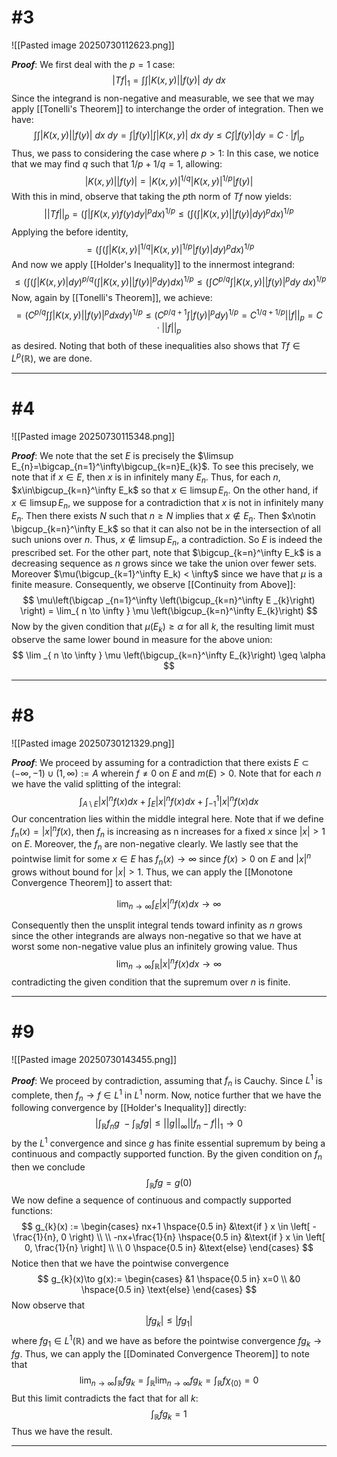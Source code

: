 # #3
![[Pasted image 20250730112623.png]]

***Proof***: We first deal with the $p=1$ case:
$$
\lvert Tf \rvert_{1}=\int\int|K(x, y)||f(y)| \ dy \ dx 
$$
Since the integrand is non-negative and measurable, we see that we may apply [[Tonelli's Theorem]] to interchange the order of integration. Then we have:
$$
\int \int|K(x, y)||f(y)| \ dx \ dy=\int |f(y)|\int |K(x, y)| \ dx \ dy \leq C\int |f(y) | dy = C\cdot\lvert f \rvert_{p} 
$$
Thus, we pass to considering the case where $p>1$: 
In this case, we notice that we may find $q$ such that $1/p+1/q=1$, allowing:
$$
|K(x, y)||f(y)|=|K(x, y)|^{1/q} |K(x, y)|^{1/p} |f(y)|
$$
With this in mind, observe that taking the $p\text{th}$ norm of $Tf$ now yields:
$$
||Tf||_{p}= \left(\int \left|\int K(x, y)f(y) dy \right|^{p} dx\right)^{1/p}\leq \left( \int \left(\int|K(x, y)||f(y)|dy \right)^p dx \right)^{1/p}
$$
Applying the before identity,
$$
= \left( \int \left(\int|K(x, y)|^{1/q} |K(x, y)|^{1/p} |f(y)|dy \right)^p dx \right)^{1/p}
$$
And now we apply [[Holder's Inequality]] to the innermost integrand:
$$
\leq \left( \int \left(\int|K(x, y)| dy \right)^{p/q} \left( \int |K(x, y)| |f(y)|^pdy \right) dx \right)^{1/p} \leq \left( \int C^{ p/q } \int |K(x, y)| |f(y)|^pdy \ dx   \right)^{1/p}
$$
Now, again by [[Tonelli's Theorem]], we achieve:
$$
= \left(C^{p/q} \int \int |K(x, y)||f(y)|^pdx dy \right)^{1/p}\leq \left( C^{p/q+1 } \int |f(y)|^pdy\right)^{1/p} = C^{1/q+1/p}||f||_{p}=C\cdot||f||_{p}
$$
as desired. Noting that both of these inequalities also shows that $Tf\in L^p(\mathbb{R})$, we are done.
$$\tag*{$\blacksquare$}$$
_________________________________________________________________ 

# #4
![[Pasted image 20250730115348.png]]

***Proof***: We note that the set $E$ is precisely the $\limsup E_{n}=\bigcap_{n=1}^\infty\bigcup_{k=n}E_{k}$. To see this precisely, we note that if $x\in E$, then $x$ is in infinitely many $E_n$. Thus, for each $n$, $x\in\bigcup_{k=n}^\infty E_k$ so that $x\in\limsup E_n$. On the other hand, if $x\in \limsup E_n$, we suppose for a contradiction that $x$ is not in infinitely many $E_n$. Then there exists $N$ such that $n\geq N$ implies that $x\notin E_n$. Then $x\notin \bigcup_{k=n}^\infty E_k$ so that it can also not be in the intersection of all such unions over $n$. Thus, $x\notin \limsup E_n$, a contradiction. So $E$ is indeed the prescribed set. 
For the other part, note that $\bigcup_{k=n}^\infty E_k$ is a decreasing sequence as $n$ grows since we take the union over fewer sets. Moreover $\mu(\bigcup_{k=1}^\infty E_k) < \infty$ since we have that $\mu$ is a finite measure. Consequently, we observe [[Continuity from Above]]:
$$
\mu\left(\bigcap _{n=1}^\infty \left(\bigcup_{k=n}^\infty E _{k}\right) \right) = \lim_{ n \to \infty } \mu \left(\bigcup_{k=n}^\infty E_{k}\right) 
$$ Now by the given condition that $\mu(E_k)\geq \alpha$ for all $k$, the resulting limit must observe the same lower bound in measure for the above union:
$$
\lim _{ n \to \infty } \mu \left(\bigcup_{k=n}^\infty E_{k}\right)  \geq \alpha
$$
$$\tag*{$\blacksquare$}$$ 
_________________________________________________________________ 

# #8 
![[Pasted image 20250730121329.png]]

***Proof***: We proceed by assuming for a contradiction that there exists $E\subset(-\infty,-1)\cup(1,\infty):=A$ wherein $f\neq 0$ on $E$ and $m(E)>0$. Note that for each $n$ we have the valid splitting of the integral:
$$
\int _{A \setminus  E} |x|^nf(x)dx + \int_{E}|x|^n f(x) dx + \int_{-1}^1 |x|^n f(x) dx
$$
Our concentration lies within the middle integral here. Note that if we define $f_n(x)=|x|^n f(x)$, then $f_n$ is increasing as n increases for a fixed $x$ since $|x|>1$ on $E$. Moreover, the $f_n$ are non-negative clearly. We lastly see that the pointwise limit for some $x\in E$ has $f_n(x)\to \infty$ since $f(x)>0$ on $E$ and $|x|^n$ grows without bound for $|x|>1$. Thus, we can apply the [[Monotone Convergence Theorem]] to assert that:

$$
\lim _{ n \to \infty } \int_{E} |x|^nf(x) dx \to \infty
$$

Consequently then the unsplit integral tends toward infinity as $n$ grows since the other integrands are always non-negative so that we have at worst some non-negative value plus an infinitely growing value. Thus 
$$
\lim _{ n \to \infty } \int_{\mathbb{R}} |x|^nf(x)dx \to \infty 
$$
contradicting the given condition that the supremum over $n$ is finite. 
$$\tag*{$\blacksquare$}$$ 
_________________________________________________________________ 

# #9
![[Pasted image 20250730143455.png]]

***Proof***: We proceed by contradiction, assuming that $f_n$ is Cauchy. Since $L^1$ is complete, then $f_n\to f\in L^1$ in $L^1$ norm. Now, notice further that we have the following convergence by [[Holder's Inequality]] directly:
$$
\left|\int _{\mathbb{R}} f_{n}g \ - \int _{\mathbb{R}} fg\right| \leq ||g||_{\infty}||f _{n}-f||_{1} \to 0 
$$
by the $L^1$ convergence and since $g$ has finite essential supremum by being a continuous and compactly supported function. By the given condition on $f_n$ then we conclude
$$
\int_{\mathbb{R}}fg = g(0)
$$
We now define a sequence of continuous and compactly supported functions:
$$
g_{k}(x) := \begin{cases} 
nx+1 \hspace{0.5 in} &\text{if } x \in \left[ -\frac{1}{n}, 0 \right) \\ \\
-nx+\frac{1}{n} \hspace{0.5 in} &\text{if } x \in \left[ 0, \frac{1}{n} \right] \\ \\
0 \hspace{0.5 in} &\text{else}
\end{cases}  
$$
Notice then that we have the pointwise convergence
$$ g_{k}(x)\to g(x):=
\begin{cases}
&1 \hspace{0.5 in} x=0 \\
&0 \hspace{0.5 in} \text{else}
\end{cases}
$$
Now observe that
$$
|fg _{k}|\leq |fg_{1}| 
$$
where $fg_{1}\in L^1(\mathbb{R})$ and we have as before the pointwise convergence $fg_k \to fg$. Thus, we can apply the [[Dominated Convergence Theorem]] to note that
$$
\lim _{ n \to \infty }\int_{\mathbb{R}}fg _{k } = \int_{\mathbb{R}} \lim _{ n \to \infty } fg_{k } = \int _{\mathbb{R}} f\chi_{\{0\}} = 0
$$
But this limit contradicts the fact that for all $k$:
$$
\int _{\mathbb{R}} fg_{k }=1
$$ Thus we have the result. $$\tag*{$\blacksquare$}$$ 
_________________________________________________________________ 
